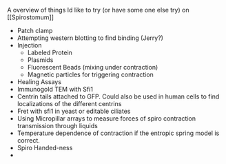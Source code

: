 A overview of things Id like to try (or have some one else try) on [[Spirostomum]]

- Patch clamp
- Attempting western blotting to find binding (Jerry?) 
- Injection
	- Labeled Protein
	- Plasmids
	- Fluorescent Beads (mixing under contraction)
	- Magnetic particles for triggering contraction
- Healing Assays
- Immunogold TEM with Sfi1 
- Centrin tails attached to GFP. Could also be used in human cells to find localizations of the different centrins
- Fret with sfi1 in yeast or editable ciliates
- Using Micropillar arrays to measure forces of spiro contraction transmission through liquids
- Temperature dependence of contraction if the entropic spring model is correct.
- Spiro Handed-ness
- 